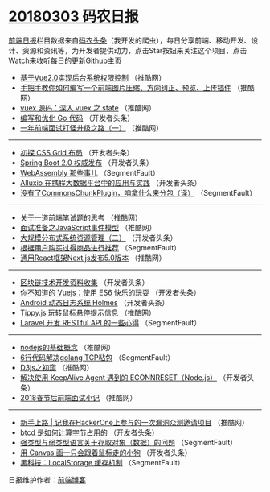 # [20180303 码农日报](http://hao.caibaojian.com/date/2018/03/03)

[前端日报](http://caibaojian.com/c/news)栏目数据来自[码农头条](http://hao.caibaojian.com/)（我开发的爬虫），每日分享前端、移动开发、设计、资源和资讯等，为开发者提供动力，点击Star按钮来关注这个项目，点击Watch来收听每日的更新[Github主页](https://github.com/kujian/frontendDaily)
* [基于Vue2.0实现后台系统权限控制](http://hao.caibaojian.com/66138.html) （推酷网）
* [手把手教你如何编写一个前端图片压缩、方向纠正、预览、上传插件](http://hao.caibaojian.com/66131.html) （推酷网）
* [vuex 源码：深入 vuex 之 state](http://hao.caibaojian.com/66134.html) （推酷网）
* [编写和优化 Go 代码](http://hao.caibaojian.com/66109.html) （开发者头条）
* [一年前端面试打怪升级之路（一）](http://hao.caibaojian.com/66132.html) （推酷网）

***
* [初探 CSS Grid 布局](http://hao.caibaojian.com/66100.html) （开发者头条）
* [Spring Boot 2.0 权威发布](http://hao.caibaojian.com/66096.html) （开发者头条）
* [WebAssembly 那些事儿](http://hao.caibaojian.com/66088.html) （SegmentFault）
* [Alluxio 在携程大数据平台中的应用与实践](http://hao.caibaojian.com/66111.html) （开发者头条）
* [没有了CommonsChunkPlugin，咱拿什么来分包（译）](http://hao.caibaojian.com/66089.html) （SegmentFault）

***
* [关于一道前端笔试题的思考](http://hao.caibaojian.com/66133.html) （推酷网）
* [面试准备之JavaScript事件模型](http://hao.caibaojian.com/66137.html) （推酷网）
* [大规模分布式系统资源管理（二）](http://hao.caibaojian.com/66105.html) （开发者头条）
* [根据用户购买过得商品进行推荐](http://hao.caibaojian.com/66085.html) （SegmentFault）
* [通用React框架Next.js发布5.0版本](http://hao.caibaojian.com/66140.html) （推酷网）

***
* [区块链技术开发资料收集](http://hao.caibaojian.com/66095.html) （开发者头条）
* [你不知道的 Vuejs：使用 ES6 快乐的玩耍](http://hao.caibaojian.com/66101.html) （开发者头条）
* [Android 动态日志系统 Holmes](http://hao.caibaojian.com/66102.html) （开发者头条）
* [Tippy.js 玩转鼠标悬停提示信息](http://hao.caibaojian.com/66125.html) （推酷网）
* [Laravel 开发 RESTful API 的一些心得](http://hao.caibaojian.com/66092.html) （SegmentFault）

***
* [nodejs的基础概念](http://hao.caibaojian.com/66126.html) （推酷网）
* [6行代码解决golang TCP粘包](http://hao.caibaojian.com/66084.html) （SegmentFault）
* [D3js之初窥](http://hao.caibaojian.com/66127.html) （推酷网）
* [解决使用 KeepAlive Agent 遇到的 ECONNRESET（Node.js）](http://hao.caibaojian.com/66106.html) （开发者头条）
* [2018春节后前端面试小记](http://hao.caibaojian.com/66128.html) （推酷网）

***
* [新手上路 | 记我在HackerOne上参与的一次漏洞众测邀请项目](http://hao.caibaojian.com/66139.html) （推酷网）
* [btcd 是如何计算字节占用的](http://hao.caibaojian.com/66107.html) （开发者头条）
* [强类型与弱类型语言关于存取对象（数据）的问题](http://hao.caibaojian.com/66086.html) （SegmentFault）
* [用 Canvas 画一只会跟着鼠标走的小狗](http://hao.caibaojian.com/66108.html) （开发者头条）
* [黑科技：LocalStorage 缓存机制](http://hao.caibaojian.com/66087.html) （SegmentFault）

日报维护作者：[前端博客](http://caibaojian.com/) 